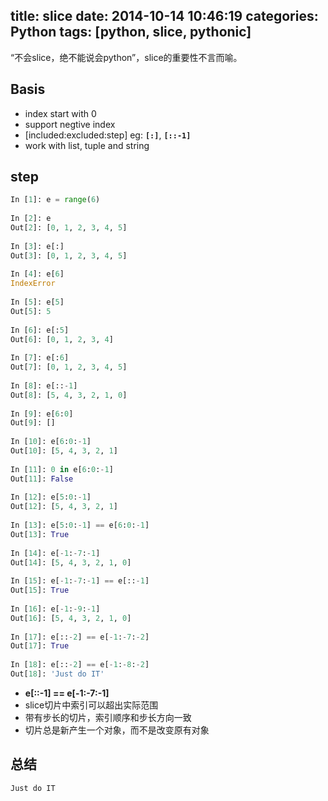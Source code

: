 title: slice
date: 2014-10-14 10:46:19
categories: Python
tags: [python, slice, pythonic]
---
“不会slice，绝不能说会python”，slice的重要性不言而喻。

## Basis
* index start with 0
* support negtive index
* [included:excluded:step] eg: **`[:]`**, **`[::-1]`**
* work with list, tuple and string

## step
```python Ipython 中的示例
In [1]: e = range(6)
  
In [2]: e
Out[2]: [0, 1, 2, 3, 4, 5]
  
In [3]: e[:]
Out[3]: [0, 1, 2, 3, 4, 5]
  
In [4]: e[6]
IndexError
  
In [5]: e[5]
Out[5]: 5
  
In [6]: e[:5]
Out[6]: [0, 1, 2, 3, 4]
  
In [7]: e[:6]
Out[7]: [0, 1, 2, 3, 4, 5]
  
In [8]: e[::-1]
Out[8]: [5, 4, 3, 2, 1, 0]
  
In [9]: e[6:0]
Out[9]: []
  
In [10]: e[6:0:-1]
Out[10]: [5, 4, 3, 2, 1]
  
In [11]: 0 in e[6:0:-1]
Out[11]: False
  
In [12]: e[5:0:-1]
Out[12]: [5, 4, 3, 2, 1]
  
In [13]: e[5:0:-1] == e[6:0:-1]
Out[13]: True
  
In [14]: e[-1:-7:-1]
Out[14]: [5, 4, 3, 2, 1, 0]
  
In [15]: e[-1:-7:-1] == e[::-1]
Out[15]: True
  
In [16]: e[-1:-9:-1]
Out[16]: [5, 4, 3, 2, 1, 0]
  
In [17]: e[::-2] == e[-1:-7:-2]
Out[17]: True
  
In [18]: e[::-2] == e[-1:-8:-2]
Out[18]: 'Just do IT'
```
* **e[::-1] == e[-1:-7:-1]**
* slice切片中索引可以超出实际范围
* 带有步长的切片，索引顺序和步长方向一致
* 切片总是新产生一个对象，而不是改变原有对象

## 总结
`Just do IT`


